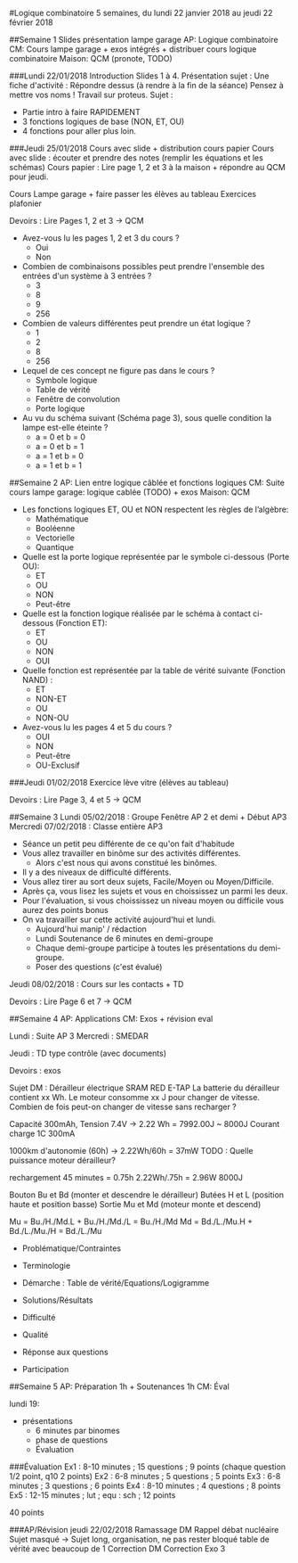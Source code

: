 #Logique combinatoire
5 semaines, du lundi 22 janvier 2018 au jeudi 22 février 2018

##Semaine 1
Slides présentation lampe garage
AP: Logique combinatoire
CM: Cours lampe garage + exos intégrés + distribuer cours logique combinatoire
Maison: QCM (pronote, TODO)

###Lundi 22/01/2018
Introduction Slides 1 à 4. 
Présentation sujet :
Une fiche d'activité : Répondre dessus (à rendre à la fin de la séance)
Pensez à mettre vos noms !
Travail sur proteus.
Sujet :
* Partie intro à faire RAPIDEMENT
* 3 fonctions logiques de base (NON, ET, OU)
* 4 fonctions pour aller plus loin.


###Jeudi 25/01/2018
Cours avec slide + distribution cours papier
Cours avec slide : écouter et prendre des notes (remplir les équations et les schémas)
Cours papier : Lire page 1, 2 et 3 à la maison + répondre au QCM pour jeudi.

Cours Lampe garage + faire passer les élèves au tableau
Exercices plafonier

Devoirs : Lire Pages 1, 2 et 3 -> QCM
* Avez-vous lu les pages 1, 2 et 3 du cours ?
	* Oui
	* Non
* Combien de combinaisons possibles peut prendre l'ensemble des entrées d'un système à 3 entrées ?
	* 3
	* 8
	* 9
	* 256
* Combien de valeurs différentes peut prendre un état logique ?
	* 1
	* 2
	* 8
	* 256
* Lequel de ces concept ne figure pas dans le cours ?
	* Symbole logique
	* Table de vérité
	* Fenêtre de convolution
	* Porte logique
* Au vu du schéma suivant (Schéma page 3), sous quelle condition la lampe est-elle éteinte ?
	* a = 0 et b = 0
	* a = 0 et b = 1
	* a = 1 et b = 0
	* a = 1 et b = 1

##Semaine 2
AP: Lien entre logique câblée et fonctions logiques
CM: Suite cours lampe garage: logique cablée (TODO) + exos
Maison: QCM
* Les fonctions logiques ET, OU et NON respectent les règles de l’algèbre:
	* Mathématique
	* Booléenne
	* Vectorielle
	* Quantique
* Quelle est la porte logique représentée par le symbole ci-dessous (Porte OU):
	* ET
	* OU
	* NON
	* Peut-être
* Quelle est la fonction logique réalisée par le schéma à contact ci-dessous (Fonction ET):
	* ET
	* OU
	* NON
	* OUI
* Quelle fonction est représentée par la table de vérité suivante (Fonction NAND) :
	* ET
	* NON-ET
	* OU
	* NON-OU
* Avez-vous lu les pages 4 et 5 du cours ?
	* OUI
	* NON
	* Peut-être
	* OU-Exclusif

###Jeudi 01/02/2018
Exercice lève vitre (élèves au tableau)

Devoirs : Lire Page 3, 4 et 5 -> QCM

##Semaine 3
Lundi 05/02/2018 : Groupe Fenêtre AP 2 et demi + Début AP3
Mercredi 07/02/2018 : Classe entière AP3
* Séance un petit peu différente de ce qu'on fait d'habitude
* Vous allez travailler en binôme sur des activités différentes. 
	* Alors c'est nous qui avons constitué les binômes.
* Il y a des niveaux de difficulté différents.
* Vous allez tirer au sort deux sujets, Facile/Moyen ou Moyen/Difficile.
* Après ça, vous lisez les sujets et vous en choississez un parmi les deux.
* Pour l'évaluation, si vous choississez un niveau moyen ou difficile vous aurez des points bonus
* On va travailler sur cette activité aujourd'hui et lundi.
	* Aujourd'hui manip' / rédaction
	* Lundi Soutenance de 6 minutes en demi-groupe
	* Chaque demi-groupe participe à toutes les présentations du demi-groupe.
	* Poser des questions (c'est évalué)

Jeudi 08/02/2018 : Cours sur les contacts + TD

Devoirs : Lire Page 6 et 7 -> QCM

##Semaine 4
AP: Applications
CM: Exos + révision eval

Lundi : Suite AP 3
Mercredi : SMEDAR

Jeudi : TD type contrôle (avec documents)

Devoirs : exos

Sujet DM : Dérailleur électrique SRAM RED E-TAP
La batterie du dérailleur contient xx Wh.
Le moteur consomme xx J pour changer de vitesse.
Combien de fois peut-on changer de vitesse sans recharger ?

Capacité 300mAh, Tension 7.4V -> 2.22 Wh = 7992.00J ~ 8000J
Courant charge 1C 300mA

1000km d'autonomie (60h) -> 2.22Wh/60h = 37mW
TODO : Quelle puissance moteur dérailleur?

rechargement 45 minutes = 0.75h
2.22Wh/.75h = 2.96W
8000J

Bouton Bu et Bd (monter et descendre le dérailleur)
Butées H et L (position haute et position basse)
Sortie Mu et Md (moteur monte et descend)

Mu = Bu./H./Md.L + Bu./H./Md./L = Bu./H./Md
Md = Bd./L./Mu.H + Bd./L./Mu./H = Bd./L./Mu

* Problématique/Contraintes
* Terminologie 
* Démarche : Table de vérité/Equations/Logigramme
* Solutions/Résultats

* Difficulté
* Qualité
* Réponse aux questions
* Participation

##Semaine 5
AP: Préparation 1h + Soutenances 1h
CM: Éval

lundi 19:
* présentations
	* 6 minutes par binomes
	* phase de questions
	* Évaluation

###Évaluation
Ex1 : 8-10 minutes ; 15 questions ; 9 points (chaque question 1/2 point, q10 2 points)
Ex2 : 6-8 minutes ; 5 questions ; 5 points
Ex3 : 6-8 minutes ; 3 questions ; 6 points
Ex4 : 8-10 minutes ; 4 questions ; 8 points
Ex5 : 12-15 minutes ; lut ; equ : sch ; 12 points

40 points

###AP/Révision jeudi 22/02/2018
Ramassage DM
Rappel débat nucléaire
Sujet masqué -> Sujet long, organisation, ne pas rester bloqué
table de vérité avec beaucoup de 1
Correction DM
Correction Exo 3
